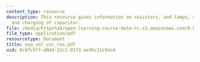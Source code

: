 ```yaml
---
content_type: resource
description: This resource gives information on resistors, and lamps, voltage devider,
  and charging of capacitor.
file: /media/https%3A/open-learning-course-data-rc.s3.amazonaws.com/8-02x-physics-ii-electricity-magnetism-with-an-experimental-focus-spring-2005/8c87c5ffd0d422c191f3ae36c11c9acd_exp_vol_cur_res.pdf
file_type: application/pdf
resourcetype: Document
title: exp_vol_cur_res.pdf
uid: 8c87c5ff-d0d4-22c1-91f3-ae36c11c9acd
---
```

